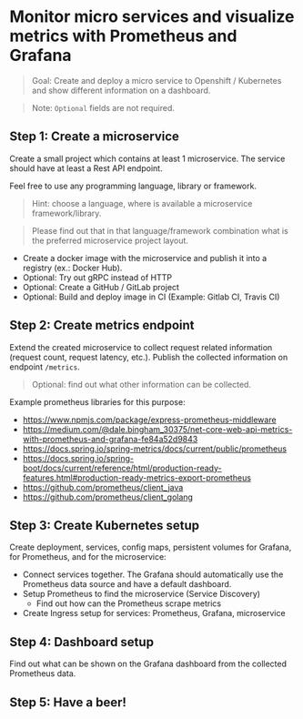 # Monitor micro services and visualize metrics with Prometheus and Grafana

> Goal: Create and deploy a micro service to Openshift / Kubernetes and show different information on a dashboard.

> Note: `Optional` fields are not required.

## Step 1: Create a microservice

Create a small project which contains at least 1 microservice. The service should have at least a Rest API endpoint.

Feel free to use any programming language, library or framework.

> Hint: choose a language, where is available a microservice framework/library.

> Please find out that in that language/framework combination what is the preferred microservice project layout.

- Create a docker image with the microservice and publish it into a registry (ex.: Docker Hub).
- Optional: Try out gRPC instead of HTTP
- Optional: Create a GitHub / GitLab project
- Optional: Build and deploy image in CI (Example: Gitlab CI, Travis CI)

## Step 2: Create metrics endpoint

Extend the created microservice to collect request related information (request count, request latency, etc.). Publish the collected information on endpoint `/metrics`.

> Optional: find out what other information can be collected.

Example prometheus libraries for this purpose:

- https://www.npmjs.com/package/express-prometheus-middleware
- https://medium.com/@dale.bingham_30375/net-core-web-api-metrics-with-prometheus-and-grafana-fe84a52d9843
- https://docs.spring.io/spring-metrics/docs/current/public/prometheus
- https://docs.spring.io/spring-boot/docs/current/reference/html/production-ready-features.html#production-ready-metrics-export-prometheus
- https://github.com/prometheus/client_java
- https://github.com/prometheus/client_golang

## Step 3: Create Kubernetes setup

Create deployment, services, config maps, persistent volumes for Grafana, for Prometheus, and for the microservice:

- Connect services together. The Grafana should automatically use the Prometheus data source and have a default dashboard.
- Setup Prometheus to find the microservice (Service Discovery)
  - Find out how can the Prometheus scrape metrics
- Create Ingress setup for services: Prometheus, Grafana, microservice

## Step 4: Dashboard setup

Find out what can be shown on the Grafana dashboard from the collected Prometheus data.

## Step 5: Have a beer!
